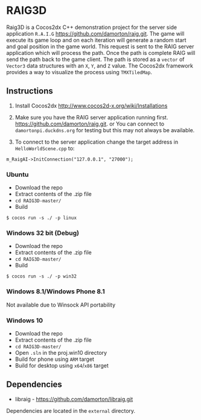 # RAIG3D
Raig3D is a Cocos2dx C++ demonstration project for the server side application `R.A.I.G` https://github.com/damorton/raig.git. The game will execute its game loop and on each iteration will generate a random start and goal position in the game world. This request is sent to the RAIG server application which will process the path. Once the path is complete RAIG will send the path back to the game client. The path is stored as a `vector` of `Vector3` data structures with an `X`, `Y`, and `Z` value. The Cocos2dx framework provides a way to visualize the process using `TMXTiledMap`.

## Instructions

1. Install Cocos2dx http://www.cocos2d-x.org/wiki/Installations

2. Make sure you have the RAIG server application running first. https://github.com/damorton/raig.git. or You can connect to `damortonpi.duckdns.org` for testing but this may not always be available.

3. To connect to the server application change the target address in `HelloWorldScene.cpp` to:
```
m_RaigAI->InitConnection("127.0.0.1", "27000");
```

### Ubuntu 

- Download the repo
- Extract contents of the .zip file
- `cd RAIG3D-master/`
- Build
```
$ cocos run -s ./ -p linux
```

### Windows 32 bit (Debug)

- Download the repo
- Extract contents of the .zip file
- `cd RAIG3D-master/`
- Build
```
$ cocos run -s ./ -p win32
```

### Windows 8.1/Windows Phone 8.1

Not available due to Winsock API portability

### Windows 10

- Download the repo
- Extract contents of the .zip file
- `cd RAIG3D-master/`
- Open `.sln` in the proj.win10 directory
- Build for phone using `ARM` target
- Build for desktop using `x64`/`x86` target

## Dependencies

- libraig - https://github.com/damorton/libraig.git

Dependencies are located in the `external` directory.

